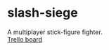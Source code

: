 # slash-siege
A multiplayer stick-figure fighter. \
[Trello board](https://trello.com/invite/b/6725324ac8c66cffeda66ad3/ATTI7ead32a45530bb6463d915cc92af545c83ED797D/slash-siege)

